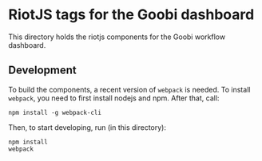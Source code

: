 # RiotJS tags for the Goobi dashboard

This directory holds the riotjs components for the Goobi workflow dashboard.

## Development

To build the components, a recent version of `webpack` is needed. To install `webpack`, you need to first install nodejs and npm. After that, call:

```
npm install -g webpack-cli
```

Then, to start developing, run (in this directory):

```
npm install
webpack
```